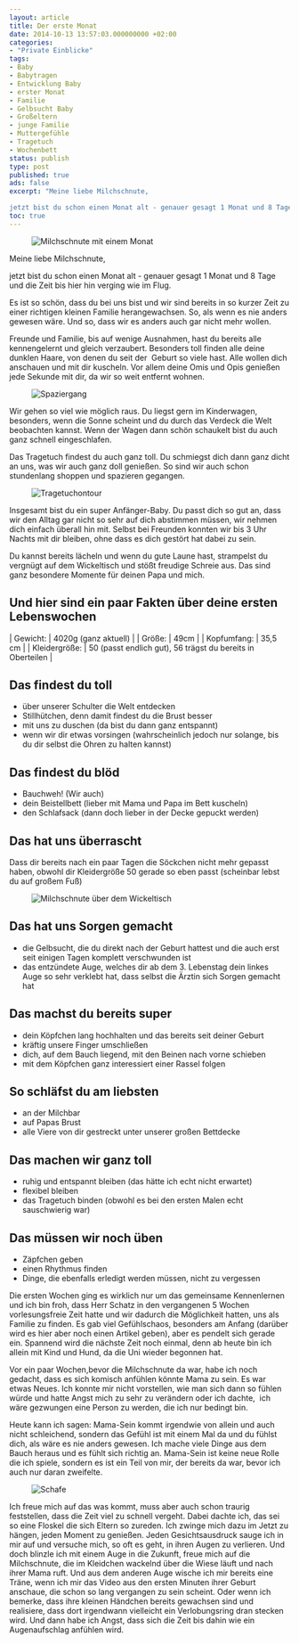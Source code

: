 ```yaml
---
layout: article
title: Der erste Monat
date: 2014-10-13 13:57:03.000000000 +02:00
categories:
- "Private Einblicke"
tags:
- Baby
- Babytragen
- Entwicklung Baby
- erster Monat
- Familie
- Gelbsucht Baby
- Großeltern
- junge Familie
- Muttergefühle
- Tragetuch
- Wochenbett
status: publish
type: post
published: true
ads: false
excerpt: "Meine liebe Milchschnute,

jetzt bist du schon einen Monat alt - genauer gesagt 1 Monat und 8 Tage und die Zeit bis hier hin verging wie im Flug."
toc: true
---
```

<figure>
	<img src="{{ site.url }}/images/image.jpg" alt="Milchschnute mit einem Monat" />
</figure>

Meine liebe Milchschnute,

jetzt bist du schon einen Monat alt - genauer gesagt 1 Monat und 8 Tage und die Zeit bis hier hin verging wie im Flug.

Es ist so schön, dass du bei uns bist und wir sind bereits in so kurzer Zeit zu einer richtigen kleinen Familie herangewachsen. So, als wenn es nie anders gewesen wäre. Und so, dass wir es anders auch gar nicht mehr wollen.

Freunde und Familie, bis auf wenige Ausnahmen, hast du bereits alle kennengelernt und gleich verzaubert. Besonders toll finden alle deine dunklen Haare, von denen du seit der  Geburt so viele hast. Alle wollen dich anschauen und mit dir kuscheln. Vor allem deine Omis und Opis genießen jede Sekunde mit dir, da wir so weit entfernt wohnen.

<figure>
	<img src="{{ site.url }}/images/image3_spaziergang.jpg" alt="Spaziergang" />
</figure>

Wir gehen so viel wie möglich raus. Du liegst gern im Kinderwagen, besonders, wenn die Sonne scheint und du durch das Verdeck die Welt beobachten kannst. Wenn der Wagen dann schön schaukelt bist du auch ganz schnell eingeschlafen.

Das Tragetuch findest du auch ganz toll. Du schmiegst dich dann ganz dicht an uns, was wir auch ganz doll genießen. So sind wir auch schon stundenlang shoppen und spazieren gegangen.

<figure>
	<img src="{{ site.url }}/images/image4.jpg" alt="Tragetuchontour" />
</figure>

Insgesamt bist du ein super Anfänger-Baby. Du passt dich so gut an, dass wir den Alltag gar nicht so sehr auf dich abstimmen müssen, wir nehmen dich einfach überall hin mit. Selbst bei Freunden konnten wir bis 3 Uhr Nachts mit dir bleiben, ohne dass es dich gestört hat dabei zu sein.

Du kannst bereits lächeln und wenn du gute Laune hast, strampelst du vergnügt auf dem Wickeltisch und stößt freudige Schreie aus. Das sind ganz besondere Momente für deinen Papa und mich.

## Und hier sind ein paar Fakten über deine ersten Lebenswochen

| Gewicht: | 4020g (ganz aktuell) |
| Größe: | 49cm |
| Kopfumfang: | 35,5 cm |
| Kleidergröße: | 50 (passt endlich gut), 56 trägst du bereits in Oberteilen |

## Das findest du toll
- über unserer Schulter die Welt entdecken
- Stillhütchen, denn damit findest du die Brust besser
- mit uns zu duschen (da bist du dann ganz entspannt)
- wenn wir dir etwas vorsingen (wahrscheinlich jedoch nur solange, bis du dir selbst die Ohren zu halten kannst)

## Das findest du blöd
- Bauchweh! (Wir auch)
- dein Beistellbett (lieber mit Mama und Papa im Bett kuscheln)
- den Schlafsack (dann doch lieber in der Decke gepuckt werden)

## Das hat uns überrascht
Dass dir bereits nach ein paar Tagen die Söckchen nicht mehr gepasst haben, obwohl dir Kleidergröße 50 gerade so eben passt (scheinbar lebst du auf großem Fuß)

<figure>
	<img src="{{ site.url }}/images/image1_wickeltisch.jpg" alt="Milchschnute über dem Wickeltisch" />
</figure>

## Das hat uns Sorgen gemacht
- die Gelbsucht, die du direkt nach der Geburt hattest und die auch erst seit einigen Tagen komplett verschwunden ist
- das entzündete Auge, welches dir ab dem 3. Lebenstag dein linkes Auge so sehr verklebt hat, dass selbst die Ärztin sich Sorgen gemacht hat

## Das machst du bereits super
- dein Köpfchen lang hochhalten und das bereits seit deiner Geburt
- kräftig unsere Finger umschließen
- dich, auf dem Bauch liegend, mit den Beinen nach vorne schieben
- mit dem Köpfchen ganz interessiert einer Rassel folgen

## So schläfst du am liebsten
- an der Milchbar
- auf Papas Brust
- alle Viere von dir gestreckt unter unserer großen Bettdecke

## Das machen wir ganz toll
- ruhig und entspannt bleiben (das hätte ich echt nicht erwartet)
- flexibel bleiben
- das Tragetuch binden (obwohl es bei den ersten Malen echt sauschwierig war)

## Das müssen wir noch üben
- Zäpfchen geben
- einen Rhythmus finden
- Dinge, die ebenfalls erledigt werden müssen, nicht zu vergessen

Die ersten Wochen ging es wirklich nur um das gemeinsame Kennenlernen und ich bin froh, dass Herr Schatz in den vergangenen 5 Wochen vorlesungsfreie Zeit hatte und wir dadurch die Möglichkeit hatten, uns als Familie zu finden. Es gab viel Gefühlschaos, besonders am Anfang (darüber wird es hier aber noch einen Artikel geben), aber es pendelt sich gerade ein. Spannend wird die nächste Zeit noch einmal, denn ab heute bin ich allein mit Kind und Hund, da die Uni wieder begonnen hat.

Vor ein paar Wochen,bevor die Milchschnute da war, habe ich noch gedacht, dass es sich komisch anfühlen könnte Mama zu sein. Es war etwas Neues. Ich konnte mir nicht vorstellen, wie man sich dann so fühlen würde und hatte Angst mich zu sehr zu verändern oder ich dachte,  ich wäre gezwungen eine Person zu werden, die ich nur bedingt bin.

Heute kann ich sagen: Mama-Sein kommt irgendwie von allein und auch nicht schleichend, sondern das Gefühl ist mit einem Mal da und du fühlst dich, als wäre es nie anders gewesen. Ich mache viele Dinge aus dem Bauch heraus und es fühlt sich richtig an. Mama-Sein ist keine neue Rolle die ich spiele, sondern es ist ein Teil von mir, der bereits da war, bevor ich auch nur daran zweifelte.

<figure>
	<img src="{{ site.url }}/images/image2_schafe.jpg" alt="Schafe" />
</figure>

Ich freue mich auf das was kommt, muss aber auch schon traurig feststellen, dass die Zeit viel zu schnell vergeht. Dabei dachte ich, das sei so eine Floskel die sich Eltern so zureden.
Ich zwinge mich dazu im Jetzt zu hängen, jeden Moment zu genießen. Jeden Gesichtsausdruck sauge ich in mir auf und versuche mich, so oft es geht, in ihren Augen zu verlieren.
Und doch blinzle ich mit einem Auge in die Zukunft, freue mich auf die Milchschnute, die im Kleidchen wackelnd über die Wiese läuft und nach ihrer Mama ruft.
Und aus dem anderen Auge wische ich mir bereits eine Träne, wenn ich mir das Video aus den ersten Minuten ihrer Geburt anschaue, die schon so lang vergangen zu sein scheint. Oder wenn ich bemerke, dass ihre kleinen Händchen bereits gewachsen sind und realisiere, dass dort irgendwann vielleicht ein Verlobungsring dran stecken wird. Und dann habe ich Angst, dass sich die Zeit bis dahin wie ein Augenaufschlag anfühlen wird.

